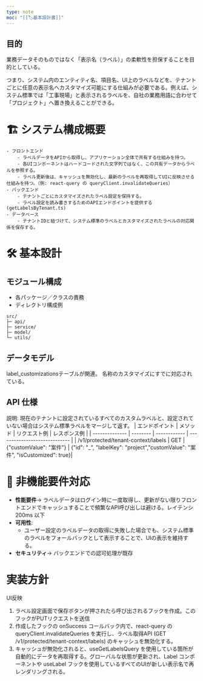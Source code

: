 ```yaml
---
type: note
moc: "[[🏷️基本設計書]]"
---
```

## 目的
業務データそのものではなく「表示名（ラベル）」の柔軟性を担保することを目的としている。

つまり、システム内のエンティティ名、項目名、UI上のラベルなどを、テナントごとに任意の表示名へカスタマイズ可能にする仕組みが必要である。例えば、システム標準では「工事現場」と表示されるラベルを、自社の業務用語に合わせて「プロジェクト」へ置き換えることができる。

# 🏗 システム構成概要
	- フロントエンド
		- ラベルデータをAPIから取得し、アプリケーション全体で共有する仕組みを持つ。
		- 各UIコンポーネントはハードコードされた文字列ではなく、この共有データからラベルを参照する。
		- ラベル更新後は、キャッシュを無効化し、最新のラベルを再取得してUIに反映させる仕組みを持つ。（例: react-query の queryClient.invalidateQueries）
	- バックエンド
		- テナントごとにカスタマイズされたラベル設定を保持する。
		- ラベル設定を読み書きするためのAPIエンドポイントを提供する(getLabelsByTenant.ts)
	- データベース
		- テナントIDと紐づけて、システム標準のラベルとカスタマイズされたラベルの対応関係を保存する。

# 🛠 基本設計

## モジュール構成

- 各パッケージ／クラスの責務
- ディレクトリ構成例

```text
src/
├─ api/
├─ service/
├─ model/
└─ utils/
```

## データモデル
label_customizationsテーブルが関連。
名称のカスタマイズにすでに対応されている。

## API 仕様
説明: 現在のテナントに設定されているすべてのカスタムラベルと、設定されていない場合はシステム標準ラベルをマージして返す。
| エンドポイント | メソッド | リクエスト例 | レスポンス例                  |
| -------------- | -------- | ------------ | ----------------------------- |
| /v1/protected/tenant-context/labels     | GET      | {"customValue": "案件"} | {"id": "_", "labelKey": "project","customValue": "案件", "isCustomized": true}|

# 🔧 非機能要件対応

- **性能要件**→ ラベルデータはログイン時に一度取得し、更新がない限りフロントエンドでキャッシュすることで頻繁なAPI呼び出しは避ける。レイテンシ 200ms 以下
- **可用性**:
	- ユーザー設定のラベルデータの取得に失敗した場合でも、システム標準のラベルをフォールバックとして表示することで、UIの表示を維持する。
- **セキュリティ**→ バックエンドでの認可処理が既存

# 実装方針
UI反映
1. ラベル設定画面で保存ボタンが押されたら呼び出されるフックを作成。このフックがPUTリクエストを送信
2. 作成したフックの onSuccess コールバック内で、react-query の queryClient.invalidateQueries を実行し、ラベル取得API (GET /v1/protected/tenant-context/labels) のキャッシュを無効化する。
3. キャッシュが無効化されると、useGetLabelsQuery を使用している箇所が自動的にデータを再取得する。グローバルな状態が更新され、Label コンポーネントや useLabel フックを使用しているすべてのUIが新しい表示名で再レンダリングされる。
